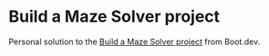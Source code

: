 # Build a Maze Solver project

Personal solution to the [Build a Maze Solver project](https://www.boot.dev/courses/build-maze-solver-python) from Boot.dev.
